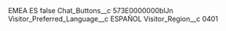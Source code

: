 <?xml version="1.0" encoding="UTF-8"?>
<CustomMetadata xmlns="http://soap.sforce.com/2006/04/metadata" xmlns:xsi="http://www.w3.org/2001/XMLSchema-instance" xmlns:xsd="http://www.w3.org/2001/XMLSchema">
    <label>EMEA ES</label>
    <protected>false</protected>
    <values>
        <field>Chat_Buttons__c</field>
        <value xsi:type="xsd:string">573E0000000blJn</value>
    </values>
    <values>
        <field>Visitor_Preferred_Language__c</field>
        <value xsi:type="xsd:string">ESPAÑOL</value>
    </values>
    <values>
        <field>Visitor_Region__c</field>
        <value xsi:type="xsd:string">0401</value>
    </values>
</CustomMetadata>
